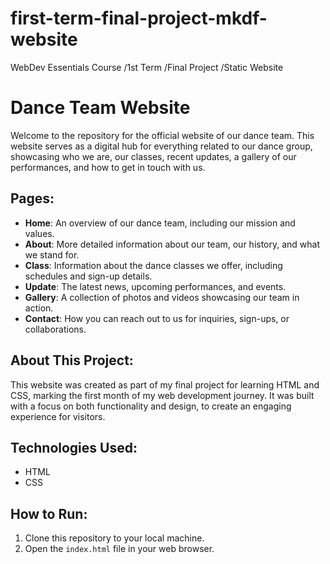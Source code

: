 # first-term-final-project-mkdf-website
WebDev Essentials Course /1st Term /Final Project /Static Website

# Dance Team Website

Welcome to the repository for the official website of our dance team. This website serves as a digital hub for everything related to our dance group, showcasing who we are, our classes, recent updates, a gallery of our performances, and how to get in touch with us.

## Pages:

- **Home**: An overview of our dance team, including our mission and values.
- **About**: More detailed information about our team, our history, and what we stand for.
- **Class**: Information about the dance classes we offer, including schedules and sign-up details.
- **Update**: The latest news, upcoming performances, and events.
- **Gallery**: A collection of photos and videos showcasing our team in action.
- **Contact**: How you can reach out to us for inquiries, sign-ups, or collaborations.

## About This Project:

This website was created as part of my final project for learning HTML and CSS, marking the first month of my web development journey. It was built with a focus on both functionality and design, to create an engaging experience for visitors.

## Technologies Used:

- HTML
- CSS

## How to Run:

1. Clone this repository to your local machine.
2. Open the `index.html` file in your web browser.